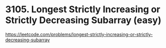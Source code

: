 # 3105. Longest Strictly Increasing or Strictly Decreasing Subarray (easy)

https://leetcode.com/problems/longest-strictly-increasing-or-strictly-decreasing-subarray
